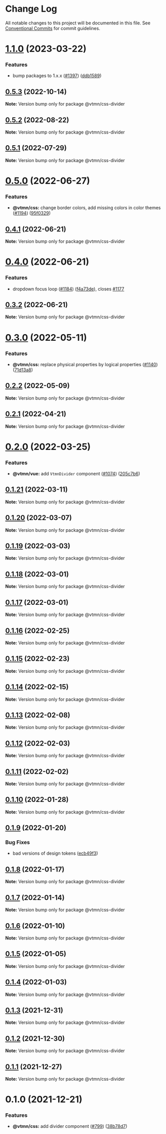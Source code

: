 # Change Log

All notable changes to this project will be documented in this file.
See [Conventional Commits](https://conventionalcommits.org) for commit guidelines.

# [1.1.0](https://github.com/Decathlon/vitamin-web/compare/@vtmn/css-divider@0.5.3...@vtmn/css-divider@1.1.0) (2023-03-22)

### Features

- bump packages to 1.x.x ([#1397](https://github.com/Decathlon/vitamin-web/issues/1397)) ([ddb1589](https://github.com/Decathlon/vitamin-web/commit/ddb1589616c267100edd785c11a476868d856bfc))

## [0.5.3](https://github.com/Decathlon/vitamin-web/compare/@vtmn/css-divider@0.5.2...@vtmn/css-divider@0.5.3) (2022-10-14)

**Note:** Version bump only for package @vtmn/css-divider

## [0.5.2](https://github.com/Decathlon/vitamin-web/compare/@vtmn/css-divider@0.5.1...@vtmn/css-divider@0.5.2) (2022-08-22)

**Note:** Version bump only for package @vtmn/css-divider

## [0.5.1](https://github.com/Decathlon/vitamin-web/compare/@vtmn/css-divider@0.5.0...@vtmn/css-divider@0.5.1) (2022-07-29)

**Note:** Version bump only for package @vtmn/css-divider

# [0.5.0](https://github.com/Decathlon/vitamin-web/compare/@vtmn/css-divider@0.4.1...@vtmn/css-divider@0.5.0) (2022-06-27)

### Features

- **@vtmn/css:** change border colors, add missing colors in color themes ([#1194](https://github.com/Decathlon/vitamin-web/issues/1194)) ([95f0329](https://github.com/Decathlon/vitamin-web/commit/95f032995684e909ad7aa868ea86717bbfc2786d))

## [0.4.1](https://github.com/Decathlon/vitamin-web/compare/@vtmn/css-divider@0.4.0...@vtmn/css-divider@0.4.1) (2022-06-21)

**Note:** Version bump only for package @vtmn/css-divider

# [0.4.0](https://github.com/Decathlon/vitamin-web/compare/@vtmn/css-divider@0.3.0...@vtmn/css-divider@0.4.0) (2022-06-21)

### Features

- dropdown focus loop ([#1184](https://github.com/Decathlon/vitamin-web/issues/1184)) ([f4a73de](https://github.com/Decathlon/vitamin-web/commit/f4a73de326af16a3e0265db87a21237ad7817b0d)), closes [#1177](https://github.com/Decathlon/vitamin-web/issues/1177)

## [0.3.2](https://github.com/Decathlon/vitamin-web/compare/@vtmn/css-divider@0.3.0...@vtmn/css-divider@0.3.2) (2022-06-21)

**Note:** Version bump only for package @vtmn/css-divider

# [0.3.0](https://github.com/Decathlon/vitamin-web/compare/@vtmn/css-divider@0.2.2...@vtmn/css-divider@0.3.0) (2022-05-11)

### Features

- **@vtmn/css:** replace physical properties by logical properties ([#1140](https://github.com/Decathlon/vitamin-web/issues/1140)) ([71d13a8](https://github.com/Decathlon/vitamin-web/commit/71d13a8163fec6e3fc3c29647fbeadf46071b6ee))

## [0.2.2](https://github.com/Decathlon/vitamin-web/compare/@vtmn/css-divider@0.2.1...@vtmn/css-divider@0.2.2) (2022-05-09)

**Note:** Version bump only for package @vtmn/css-divider

## [0.2.1](https://github.com/Decathlon/vitamin-web/compare/@vtmn/css-divider@0.2.0...@vtmn/css-divider@0.2.1) (2022-04-21)

**Note:** Version bump only for package @vtmn/css-divider

# [0.2.0](https://github.com/Decathlon/vitamin-web/compare/@vtmn/css-divider@0.1.21...@vtmn/css-divider@0.2.0) (2022-03-25)

### Features

- **@vtmn/vue:** add `VtmnDivider` component ([#1074](https://github.com/Decathlon/vitamin-web/issues/1074)) ([205c7b6](https://github.com/Decathlon/vitamin-web/commit/205c7b6494707be47fb2ddbc83e0f6481ca3b1b0))

## [0.1.21](https://github.com/Decathlon/vitamin-web/compare/@vtmn/css-divider@0.1.20...@vtmn/css-divider@0.1.21) (2022-03-11)

**Note:** Version bump only for package @vtmn/css-divider

## [0.1.20](https://github.com/Decathlon/vitamin-web/compare/@vtmn/css-divider@0.1.19...@vtmn/css-divider@0.1.20) (2022-03-07)

**Note:** Version bump only for package @vtmn/css-divider

## [0.1.19](https://github.com/Decathlon/vitamin-web/compare/@vtmn/css-divider@0.1.18...@vtmn/css-divider@0.1.19) (2022-03-03)

**Note:** Version bump only for package @vtmn/css-divider

## [0.1.18](https://github.com/Decathlon/vitamin-web/compare/@vtmn/css-divider@0.1.17...@vtmn/css-divider@0.1.18) (2022-03-01)

**Note:** Version bump only for package @vtmn/css-divider

## [0.1.17](https://github.com/Decathlon/vitamin-web/compare/@vtmn/css-divider@0.1.16...@vtmn/css-divider@0.1.17) (2022-03-01)

**Note:** Version bump only for package @vtmn/css-divider

## [0.1.16](https://github.com/Decathlon/vitamin-web/compare/@vtmn/css-divider@0.1.15...@vtmn/css-divider@0.1.16) (2022-02-25)

**Note:** Version bump only for package @vtmn/css-divider

## [0.1.15](https://github.com/Decathlon/vitamin-web/compare/@vtmn/css-divider@0.1.14...@vtmn/css-divider@0.1.15) (2022-02-23)

**Note:** Version bump only for package @vtmn/css-divider

## [0.1.14](https://github.com/Decathlon/vitamin-web/compare/@vtmn/css-divider@0.1.13...@vtmn/css-divider@0.1.14) (2022-02-15)

**Note:** Version bump only for package @vtmn/css-divider

## [0.1.13](https://github.com/Decathlon/vitamin-web/compare/@vtmn/css-divider@0.1.12...@vtmn/css-divider@0.1.13) (2022-02-08)

**Note:** Version bump only for package @vtmn/css-divider

## [0.1.12](https://github.com/Decathlon/vitamin-web/compare/@vtmn/css-divider@0.1.11...@vtmn/css-divider@0.1.12) (2022-02-03)

**Note:** Version bump only for package @vtmn/css-divider

## [0.1.11](https://github.com/Decathlon/vitamin-web/compare/@vtmn/css-divider@0.1.10...@vtmn/css-divider@0.1.11) (2022-02-02)

**Note:** Version bump only for package @vtmn/css-divider

## [0.1.10](https://github.com/Decathlon/vitamin-web/compare/@vtmn/css-divider@0.1.9...@vtmn/css-divider@0.1.10) (2022-01-28)

**Note:** Version bump only for package @vtmn/css-divider

## [0.1.9](https://github.com/Decathlon/vitamin-web/compare/@vtmn/css-divider@0.1.8...@vtmn/css-divider@0.1.9) (2022-01-20)

### Bug Fixes

- bad versions of design tokens ([ecb49f3](https://github.com/Decathlon/vitamin-web/commit/ecb49f3d1e672cb3ba78c23dc64fd899ea4a08c1))

## [0.1.8](https://github.com/Decathlon/vitamin-web/compare/@vtmn/css-divider@0.1.7...@vtmn/css-divider@0.1.8) (2022-01-17)

**Note:** Version bump only for package @vtmn/css-divider

## [0.1.7](https://github.com/Decathlon/vitamin-web/compare/@vtmn/css-divider@0.1.6...@vtmn/css-divider@0.1.7) (2022-01-14)

**Note:** Version bump only for package @vtmn/css-divider

## [0.1.6](https://github.com/Decathlon/vitamin-web/compare/@vtmn/css-divider@0.1.5...@vtmn/css-divider@0.1.6) (2022-01-10)

**Note:** Version bump only for package @vtmn/css-divider

## [0.1.5](https://github.com/Decathlon/vitamin-web/compare/@vtmn/css-divider@0.1.4...@vtmn/css-divider@0.1.5) (2022-01-05)

**Note:** Version bump only for package @vtmn/css-divider

## [0.1.4](https://github.com/Decathlon/vitamin-web/compare/@vtmn/css-divider@0.1.3...@vtmn/css-divider@0.1.4) (2022-01-03)

**Note:** Version bump only for package @vtmn/css-divider

## [0.1.3](https://github.com/Decathlon/vitamin-web/compare/@vtmn/css-divider@0.1.2...@vtmn/css-divider@0.1.3) (2021-12-31)

**Note:** Version bump only for package @vtmn/css-divider

## [0.1.2](https://github.com/Decathlon/vitamin-web/compare/@vtmn/css-divider@0.1.1...@vtmn/css-divider@0.1.2) (2021-12-30)

**Note:** Version bump only for package @vtmn/css-divider

## [0.1.1](https://github.com/Decathlon/vitamin-web/compare/@vtmn/css-divider@0.1.0...@vtmn/css-divider@0.1.1) (2021-12-27)

**Note:** Version bump only for package @vtmn/css-divider

# 0.1.0 (2021-12-21)

### Features

- **@vtmn/css:** add divider component ([#799](https://github.com/Decathlon/vitamin-web/issues/799)) ([38b78d7](https://github.com/Decathlon/vitamin-web/commit/38b78d7d8edd5f77b0be8a998dcf0f9b67844ed1))
